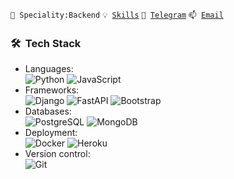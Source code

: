 <code>👷 Speciality:Backend</code>
<code>💡 [Skills](SKILLS.md)</code>
<code>💬 [Telegram](https://t.me/yijiyman)</code>
<code>📫 [Email](mailto:al.chumakov96@gmail.com)</code>


<h3> 🛠 &nbsp;Tech Stack</h3>

- Languages:<br>
![Python](https://img.shields.io/badge/-Python-333333?style=flat&logo=python)
![JavaScript](https://img.shields.io/badge/-JavaScript-333333?style=flat&logo=JavaScript&style=flat)
- Frameworks:<br>
![Django](https://img.shields.io/badge/-Django-333333?style=flat&logo=django)
![FastAPI](https://img.shields.io/badge/-FastAPI-333333?style=flat&logo=fastapi)
![Bootstrap](https://img.shields.io/badge/-Bootstrap-333333?style=flat&logo=bootstrap&logoColor=563D7C)
- Databases:<br>
![PostgreSQL](https://img.shields.io/badge/-PostgreSQL-333333?style=flat&logo=postgresql)
![MongoDB](https://img.shields.io/badge/-MongoDB-333333?style=flat&logo=mongodb)
- Deployment:<br>
![Docker](https://img.shields.io/badge/-Docker-333333?style=flat&logo=Docker)
![Heroku](https://img.shields.io/badge/-Heroku-333333?style=flat&logo=Heroku)
- Version control:<br>
![Git](https://img.shields.io/badge/-Git-333333?style=flat&logo=git)

